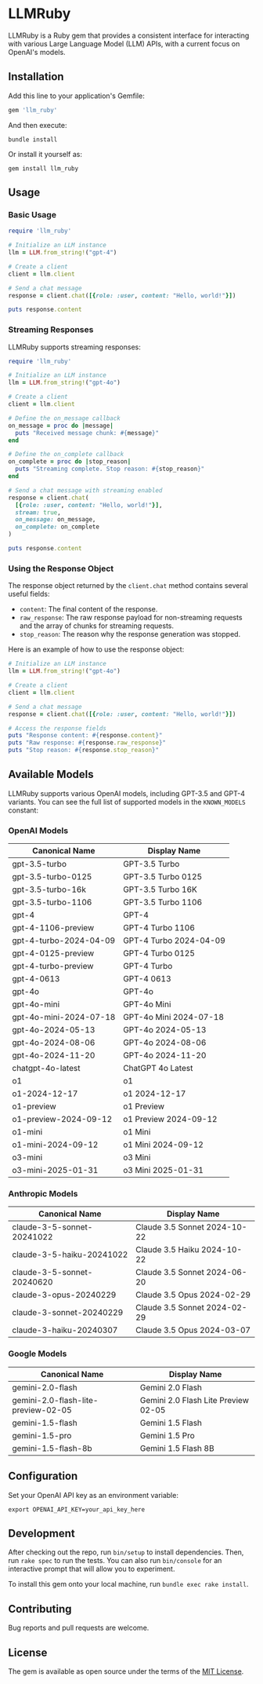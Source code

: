 # LLMRuby

LLMRuby is a Ruby gem that provides a consistent interface for interacting with various Large Language Model (LLM) APIs, with a current focus on OpenAI's models.

## Installation

Add this line to your application's Gemfile:

```ruby
gem 'llm_ruby'
```

And then execute:

```shell
bundle install
```

Or install it yourself as:

```shell
gem install llm_ruby
```

## Usage

### Basic Usage

```ruby
require 'llm_ruby'

# Initialize an LLM instance
llm = LLM.from_string!("gpt-4")

# Create a client
client = llm.client

# Send a chat message
response = client.chat([{role: :user, content: "Hello, world!"}])

puts response.content
```

### Streaming Responses

LLMRuby supports streaming responses:

```ruby
require 'llm_ruby'

# Initialize an LLM instance
llm = LLM.from_string!("gpt-4o")

# Create a client
client = llm.client

# Define the on_message callback
on_message = proc do |message|
  puts "Received message chunk: #{message}"
end

# Define the on_complete callback
on_complete = proc do |stop_reason|
  puts "Streaming complete. Stop reason: #{stop_reason}"
end

# Send a chat message with streaming enabled
response = client.chat(
  [{role: :user, content: "Hello, world!"}],
  stream: true,
  on_message: on_message,
  on_complete: on_complete
)

puts response.content
```

### Using the Response Object

The response object returned by the `client.chat` method contains several useful fields:

- `content`: The final content of the response.
- `raw_response`: The raw response payload for non-streaming requests and the array of chunks for streaming requests.
- `stop_reason`: The reason why the response generation was stopped.

Here is an example of how to use the response object:

```ruby
# Initialize an LLM instance
llm = LLM.from_string!("gpt-4o")

# Create a client
client = llm.client

# Send a chat message
response = client.chat([{role: :user, content: "Hello, world!"}])

# Access the response fields
puts "Response content: #{response.content}"
puts "Raw response: #{response.raw_response}"
puts "Stop reason: #{response.stop_reason}"
```

## Available Models

LLMRuby supports various OpenAI models, including GPT-3.5 and GPT-4 variants. You can see the full list of supported models in the `KNOWN_MODELS` constant:

### OpenAI Models

| Canonical Name             | Display Name                         |
|----------------------------|--------------------------------------|
| gpt-3.5-turbo              | GPT-3.5 Turbo                        |
| gpt-3.5-turbo-0125         | GPT-3.5 Turbo 0125                   |
| gpt-3.5-turbo-16k          | GPT-3.5 Turbo 16K                    |
| gpt-3.5-turbo-1106         | GPT-3.5 Turbo 1106                   |
| gpt-4                      | GPT-4                                |
| gpt-4-1106-preview         | GPT-4 Turbo 1106                     |
| gpt-4-turbo-2024-04-09     | GPT-4 Turbo 2024-04-09               |
| gpt-4-0125-preview         | GPT-4 Turbo 0125                     |
| gpt-4-turbo-preview        | GPT-4 Turbo                          |
| gpt-4-0613                 | GPT-4 0613                           |
| gpt-4o                     | GPT-4o                               |
| gpt-4o-mini                | GPT-4o Mini                          |
| gpt-4o-mini-2024-07-18     | GPT-4o Mini 2024-07-18               |
| gpt-4o-2024-05-13          | GPT-4o 2024-05-13                    |
| gpt-4o-2024-08-06          | GPT-4o 2024-08-06                    |
| gpt-4o-2024-11-20          | GPT-4o 2024-11-20                    |
| chatgpt-4o-latest          | ChatGPT 4o Latest                    |
| o1                         | o1                                   |
| o1-2024-12-17              | o1 2024-12-17                        |
| o1-preview                 | o1 Preview                           |
| o1-preview-2024-09-12      | o1 Preview 2024-09-12                |
| o1-mini                    | o1 Mini                              |
| o1-mini-2024-09-12         | o1 Mini 2024-09-12                   |
| o3-mini                    | o3 Mini                              |
| o3-mini-2025-01-31         | o3 Mini 2025-01-31                   |

### Anthropic Models

| Canonical Name             | Display Name                         |
|----------------------------|--------------------------------------|
| claude-3-5-sonnet-20241022 | Claude 3.5 Sonnet 2024-10-22         |
| claude-3-5-haiku-20241022  | Claude 3.5 Haiku 2024-10-22          |
| claude-3-5-sonnet-20240620 | Claude 3.5 Sonnet 2024-06-20         |
| claude-3-opus-20240229     | Claude 3.5 Opus 2024-02-29           |
| claude-3-sonnet-20240229   | Claude 3.5 Sonnet 2024-02-29         |
| claude-3-haiku-20240307    | Claude 3.5 Opus 2024-03-07           |

### Google Models

| Canonical Name                       | Display Name                             |
|--------------------------------------|------------------------------------------|
| gemini-2.0-flash                     | Gemini 2.0 Flash                         |
| gemini-2.0-flash-lite-preview-02-05  | Gemini 2.0 Flash Lite Preview 02-05      |
| gemini-1.5-flash                     | Gemini 1.5 Flash                         |
| gemini-1.5-pro                       | Gemini 1.5 Pro                           |
| gemini-1.5-flash-8b                  | Gemini 1.5 Flash 8B                      |

## Configuration

Set your OpenAI API key as an environment variable:

```shell
export OPENAI_API_KEY=your_api_key_here
```

## Development

After checking out the repo, run `bin/setup` to install dependencies. Then, run `rake spec` to run the tests. You can also run `bin/console` for an interactive prompt that will allow you to experiment.

To install this gem onto your local machine, run `bundle exec rake install`.

## Contributing

Bug reports and pull requests are welcome.

## License

The gem is available as open source under the terms of the [MIT License](https://opensource.org/licenses/MIT).
